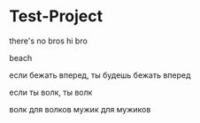 # Test-Project
there's no bros
hi bro

beach

если бежать вперед, ты будешь бежать вперед

если ты волк, ты волк

волк для волков мужик для мужиков


